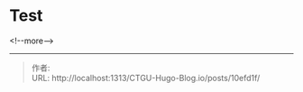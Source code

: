 # Test


&lt;!--more--&gt;


---

> 作者:   
> URL: http://localhost:1313/CTGU-Hugo-Blog.io/posts/10efd1f/  

